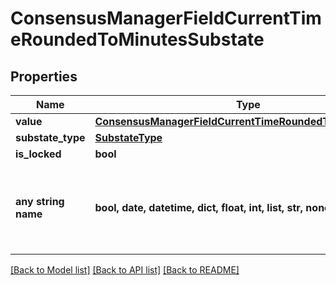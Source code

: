 # ConsensusManagerFieldCurrentTimeRoundedToMinutesSubstate


## Properties
Name | Type | Description | Notes
------------ | ------------- | ------------- | -------------
**value** | [**ConsensusManagerFieldCurrentTimeRoundedToMinutesValue**](ConsensusManagerFieldCurrentTimeRoundedToMinutesValue.md) |  | 
**substate_type** | [**SubstateType**](SubstateType.md) |  | 
**is_locked** | **bool** |  | 
**any string name** | **bool, date, datetime, dict, float, int, list, str, none_type** | any string name can be used but the value must be the correct type | [optional]

[[Back to Model list]](../README.md#documentation-for-models) [[Back to API list]](../README.md#documentation-for-api-endpoints) [[Back to README]](../README.md)


